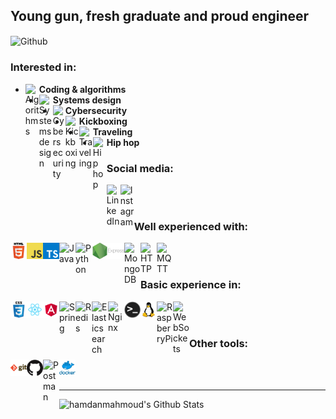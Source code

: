 ## Young gun, fresh graduate and proud engineer
<img align="center" alt="Github" src="https://www.macobserver.com/wp-content/uploads/2019/05/workfeatured-GitHub-2.png" />

### Interested in:

- <img align="left" alt="Algorithms" width="22px" src="https://user-images.githubusercontent.com/37018010/89501644-5ce47e00-d7cc-11ea-8568-29e52110201a.png" /> **Coding & algorithms**
- <img align="left" alt="Systems design" width="22px" src="https://user-images.githubusercontent.com/37018010/89501505-20188700-d7cc-11ea-8f31-cf9876cb1135.png" /> **Systems design**
- <img align="left" alt="Cybersecurity" width="20px" src="https://user-images.githubusercontent.com/37018010/89501812-a634cd80-d7cc-11ea-86a7-151264ee15e6.png" />**Cybersecurity**
- <img align="left" alt="Kickboxing" width="22px" src="https://user-images.githubusercontent.com/37018010/89501919-d41a1200-d7cc-11ea-8ba0-cce1b8ac5c7a.png" /> **Kickboxing**
- <img align="left" alt="Traveling" width="22px" src="https://user-images.githubusercontent.com/37018010/89502057-0e83af00-d7cd-11ea-882c-fad30d131cab.png" /> **Traveling**
- <img align="left" alt="Hip hop" width="22px" src="https://user-images.githubusercontent.com/37018010/89502141-2bb87d80-d7cd-11ea-907e-86caaf740122.png" /> **Hip hop**

### Social media:

[<img align="left" alt="LinkedIn" width="22px" src="https://cdn.jsdelivr.net/npm/simple-icons@v3/icons/linkedin.svg" />][linkedin]
[<img align="left" alt="Instagram" width="22px" src="https://cdn.jsdelivr.net/npm/simple-icons@v3/icons/instagram.svg" />][instagram]

<br />
<br />

### Well experienced with:

<img align="left" alt="HTML5" alt="HTML5" width="26px" src="https://raw.githubusercontent.com/github/explore/80688e429a7d4ef2fca1e82350fe8e3517d3494d/topics/html/html.png" />
<img align="left" alt="JavaScript" title="JavaScript" width="26px" src="https://raw.githubusercontent.com/github/explore/80688e429a7d4ef2fca1e82350fe8e3517d3494d/topics/javascript/javascript.png" />
<img align="left" alt="Typescript" title="Typescript" width="26px" src="https://raw.githubusercontent.com/github/explore/80688e429a7d4ef2fca1e82350fe8e3517d3494d/topics/typescript/typescript.png" />
<img align="left" alt="Java" title="Java" width="26px" src="https://user-images.githubusercontent.com/37018010/89497814-c2813c00-d7c5-11ea-9cd5-88dbad73e33e.png" />
<img align="left" alt="Python" title="Python" width="26px" src="https://user-images.githubusercontent.com/37018010/89497671-7b934680-d7c5-11ea-9fbc-cfaaf938832c.png" />
<img align="left" alt="Node.js" title="Node.js" width="26px" src="https://raw.githubusercontent.com/github/explore/80688e429a7d4ef2fca1e82350fe8e3517d3494d/topics/nodejs/nodejs.png" />
<img align="left" alt="Express" title="Express" width="26px" src="https://raw.githubusercontent.com/github/explore/80688e429a7d4ef2fca1e82350fe8e3517d3494d/topics/express/express.png" />
<img align="left" alt="MongoDB" title="MongoDB" width="26px" src="https://user-images.githubusercontent.com/37018010/89498112-44716500-d7c6-11ea-91bb-94ddfec92f2e.png" />
<img align="left" alt="HTTP" title="HTTP" width="26px" src="https://user-images.githubusercontent.com/37018010/89521104-94acef00-d7e7-11ea-8ea0-ebc9a821ed27.png" />
<img align="left" alt="MQTT" title="MQTT" width="26px" src="https://user-images.githubusercontent.com/37018010/89520790-12bcc600-d7e7-11ea-9255-e118d3002307.png" />
<br />
<br />

### Basic experience in:

<img align="left" alt="CSS3" title="CSS3" width="26px" src="https://raw.githubusercontent.com/github/explore/80688e429a7d4ef2fca1e82350fe8e3517d3494d/topics/css/css.png" />
<img align="left" alt="React" title="React" width="26px" src="https://raw.githubusercontent.com/github/explore/80688e429a7d4ef2fca1e82350fe8e3517d3494d/topics/react/react.png" />
<img align="left" alt="Angular" title="Angular" width="26px" src="https://raw.githubusercontent.com/github/explore/80688e429a7d4ef2fca1e82350fe8e3517d3494d/topics/angular/angular.png" />
<img align="left" alt="Spring" title="Spring" width="26px" src="https://user-images.githubusercontent.com/37018010/89497521-2b1be900-d7c5-11ea-97c2-1d0553f9dd3b.png" />
<img align="left" alt="Redis" title="Redis" width="26px" src="https://user-images.githubusercontent.com/37018010/89498276-9c0fd080-d7c6-11ea-9ade-a85d5e09d71d.png" />
<img align="left" alt="Elasticsearch" title="Elasticsearch" width="26px" src="https://user-images.githubusercontent.com/37018010/89527671-6680dc80-d7f2-11ea-93b4-f1c6b1e026fb.png" />
<img align="left" alt="Nginx" title="Nginx" width="26px" src="https://user-images.githubusercontent.com/37018010/89499126-273d9600-d7c8-11ea-8363-40e50eb3bbc3.png" />
<img align="left" alt="Terminal" title="Terminal" width="26px" src="https://raw.githubusercontent.com/github/explore/80688e429a7d4ef2fca1e82350fe8e3517d3494d/topics/terminal/terminal.png" />
<img align="left" alt="Linux" title="Linux" width="26px" src="https://raw.githubusercontent.com/github/explore/80688e429a7d4ef2fca1e82350fe8e3517d3494d/topics/linux/linux.png" />
<img align="left" alt="RaspberryPi" title="RaspberryPi" width="26px" src="https://user-images.githubusercontent.com/37018010/89498924-d0d05780-d7c7-11ea-879a-bccb217e9fe7.jpg" />
<img align="left" alt="WebSockets" title="WebSockets" width="26px" src="https://user-images.githubusercontent.com/37018010/89520846-2536ff80-d7e7-11ea-9313-dd73081e454d.png" />
<br />
<br />

### Other tools:

<img align="left" alt="Git" title="Git" width="26px" src="https://raw.githubusercontent.com/github/explore/80688e429a7d4ef2fca1e82350fe8e3517d3494d/topics/git/git.png" />
<img align="left" alt="GitHub" title="GitHub" width="26px" src="https://raw.githubusercontent.com/github/explore/78df643247d429f6cc873026c0622819ad797942/topics/github/github.png" />
<img align="left" alt="Postman" title="Postman" width="26px" src="https://user-images.githubusercontent.com/37018010/89499712-235e4380-d7c9-11ea-9fe6-74839037a8af.jpeg" />
<img align="left" alt="Docker" title="Docker" width="26px" src="https://raw.githubusercontent.com/github/explore/80688e429a7d4ef2fca1e82350fe8e3517d3494d/topics/docker/docker.png" />

<br />
<br />

---

<img align="left" alt="hamdanmahmoud's Github Stats" src="https://github-readme-stats.vercel.app/api?username=hamdanmahmoud&show_icons=true&hide_border=true&count_private=true" />

[instagram]: https://www.instagram.com/mahmoudhamdanya/
[linkedin]: https://www.linkedin.com/in/mahmoud-tudor-hamdan/
